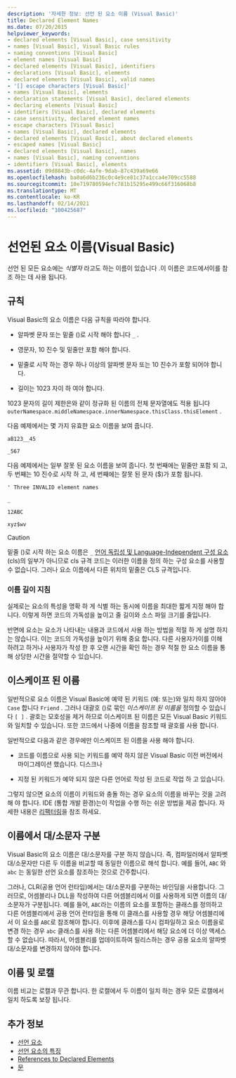 ```yaml
---
description: '자세한 정보: 선언 된 요소 이름 (Visual Basic)'
title: Declared Element Names
ms.date: 07/20/2015
helpviewer_keywords:
- declared elements [Visual Basic], case sensitivity
- names [Visual Basic], Visual Basic rules
- naming conventions [Visual Basic]
- element names [Visual Basic]
- declared elements [Visual Basic], identifiers
- declarations [Visual Basic], elements
- declared elements [Visual Basic], valid names
- '[] escape characters [Visual Basic]'
- names [Visual Basic], elements
- declaration statements [Visual Basic], declared elements
- declaring elements [Visual Basic]
- identifiers [Visual Basic], declared elements
- case sensitivity, declared element names
- escape characters [Visual Basic]
- names [Visual Basic], declared elements
- declared elements [Visual Basic], about declared elements
- escaped names [Visual Basic]
- declared elements [Visual Basic], names
- names [Visual Basic], naming conventions
- identifiers [Visual Basic], elements
ms.assetid: 09d8843b-c0dc-4afe-9dab-87c439a69e66
ms.openlocfilehash: ba0a6d6b236c0c4e9ce81c37a1cca4e709cc5588
ms.sourcegitcommit: 10e719780594efc781b15295e499c66f316068b8
ms.translationtype: MT
ms.contentlocale: ko-KR
ms.lasthandoff: 02/14/2021
ms.locfileid: "100425687"
---
```

# <a name="declared-element-names-visual-basic"></a>선언된 요소 이름(Visual Basic)

선언 된 모든 요소에는 *식별자* 라고도 하는 이름이 있습니다 .이 이름은 코드에서이를 참조 하는 데 사용 됩니다.  
  
## <a name="rules"></a>규칙  

 Visual Basic의 요소 이름은 다음 규칙을 따라야 합니다.  
  
- 알파벳 문자 또는 밑줄 ()로 시작 해야 합니다 `_` .  
  
- 영문자, 10 진수 및 밑줄만 포함 해야 합니다.  
  
- 밑줄로 시작 하는 경우 하나 이상의 알파벳 문자 또는 10 진수가 포함 되어야 합니다.  
  
- 길이는 1023 자이 하 여야 합니다.  
  
 1023 문자의 길이 제한은와 같이 정규화 된 이름의 전체 문자열에도 적용 됩니다 `outerNamespace.middleNamespace.innerNamespace.thisClass.thisElement` .  
  
 다음 예제에서는 몇 가지 유효한 요소 이름을 보여 줍니다.  
  
 `aB123__45`  
  
 `_567`  
  
 다음 예제에서는 일부 잘못 된 요소 이름을 보여 줍니다. 첫 번째에는 밑줄만 포함 되 고, 두 번째는 10 진수로 시작 하 고, 세 번째에는 잘못 된 문자 ($)가 포함 됩니다.  
  
 `' Three INVALID element names`  
  
 `_`  
  
 `12ABC`  
  
 `xyz$wv`  
  
> [!CAUTION]
> 밑줄 ()로 시작 하는 요소 이름은 `_` [언어 독립성 및 Language-Independent 구성 요소](../../../../standard/language-independence-and-language-independent-components.md) (cls)의 일부가 아니므로 cls 규격 코드는 이러한 이름을 정의 하는 구성 요소를 사용할 수 없습니다. 그러나 요소 이름에서 다른 위치의 밑줄은 CLS 규격입니다.  
  
### <a name="name-length-guidelines"></a>이름 길이 지침  

 실제로는 요소의 특성을 명확 하 게 식별 하는 동시에 이름을 최대한 짧게 지정 해야 합니다. 이렇게 하면 코드의 가독성을 높이고 줄 길이와 소스 파일 크기를 줄입니다.  
  
 반면에 요소는 요소가 나타내는 내용과 코드에서 사용 하는 방법을 적절 하 게 설명 하지는 않습니다. 이는 코드의 가독성을 높이기 위해 중요 합니다. 다른 사용자가이를 이해 하려고 하거나 사용자가 작성 한 후 오랜 시간을 확인 하는 경우 적절 한 요소 이름을 통해 상당한 시간을 절약할 수 있습니다.  
  
## <a name="escaped-names"></a>이스케이프 된 이름  

 일반적으로 요소 이름은 Visual Basic에 예약 된 키워드 (예: 또는)와 일치 하지 않아야 `Case` 합니다 `Friend` . 그러나 대괄호 ()로 묶인 *이스케이프 된 이름을* 정의할 수 있습니다 `[ ]` . 괄호는 모호성을 제거 하므로 이스케이프 된 이름은 모든 Visual Basic 키워드와 일치할 수 있습니다. 또한 코드에서 나중에 이름을 참조할 때 괄호를 사용 합니다.  
  
 일반적으로 다음과 같은 경우에만 이스케이프 된 이름을 사용 해야 합니다.  
  
- 코드를 이름으로 사용 되는 키워드를 예약 하지 않은 Visual Basic 이전 버전에서 마이그레이션 했습니다. 디스크나  
  
- 지정 된 키워드가 예약 되지 않은 다른 언어로 작성 된 코드로 작업 하 고 있습니다.  
  
 그렇지 않으면 요소의 이름이 키워드와 충돌 하는 경우 요소의 이름을 바꾸는 것을 고려해 야 합니다. IDE (통합 개발 환경)는이 작업을 수행 하는 쉬운 방법을 제공 합니다. 자세한 내용은 [리팩터링](/visualstudio/ide/refactoring-in-visual-studio)을 참조 하세요.  
  
## <a name="case-sensitivity-in-names"></a>이름에서 대/소문자 구분  

 Visual Basic의 요소 이름은 대/소문자를 구분 하지 않습니다. 즉, 컴파일러에서 알파벳 대/소문자만 다른 두 이름을 비교할 때 동일한 이름으로 해석 합니다. 예를 들어, `ABC` 와 `abc` 는 동일한 선언 요소를 참조하는 것으로 간주합니다.  
  
 그러나, CLR(공용 언어 런타임)에서는 대/소문자를 구분하는 바인딩을 사용합니다. 그러므로, 어셈블리나 DLL을 작성하여 다른 어셈블리에서 이를 사용하게 되면 이름의 대/소문자가 구분됩니다. 예를 들어, `ABC`라는 이름의 요소를 포함하는 클래스를 정의하고 다른 어셈블리에서 공용 언어 런타임을 통해 이 클래스를 사용할 경우 해당 어셈블리에서 이 요소를 `ABC`로 참조해야 합니다. 이후에 클래스를 다시 컴파일하고 요소 이름을로 변경 하는 경우 `abc` 클래스를 사용 하는 다른 어셈블리에서 해당 요소에 더 이상 액세스할 수 없습니다. 따라서, 어셈블리를 업데이트하여 릴리스하는 경우 공용 요소의 알파벳 대/소문자를 변경하지 않아야 합니다.  
  
## <a name="names-and-locales"></a>이름 및 로캘  

 이름 비교는 로캘과 무관 합니다. 한 로캘에서 두 이름이 일치 하는 경우 모든 로캘에서 일치 하도록 보장 됩니다.  
  
## <a name="see-also"></a>추가 정보

- [선언 요소](index.md)
- [선언 요소의 특징](declared-element-characteristics.md)
- [References to Declared Elements](references-to-declared-elements.md)
- [문](../../../language-reference/statements/index.md)
